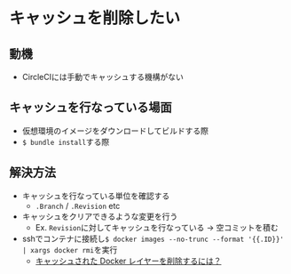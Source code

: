 # キャッシュを削除したい
## 動機
- CircleCIには手動でキャッシュする機構がない

## キャッシュを行なっている場面
- 仮想環境のイメージをダウンロードしてビルドする際
- `$ bundle install`する際

## 解決方法
- キャッシュを行なっている単位を確認する
  - `.Branch` / `.Revision` etc
- キャッシュをクリアできるような変更を行う
  - Ex. `Revision`に対してキャッシュを行なっている -> 空コミットを積む
- sshでコンテナに接続し`$ docker images --no-trunc --format '{{.ID}}' | xargs docker rmi`を実行
  - [キャッシュされた Docker レイヤーを削除するには？](https://support.circleci.com/hc/ja/articles/360007406013-%E3%82%AD%E3%83%A3%E3%83%83%E3%82%B7%E3%83%A5%E3%81%95%E3%82%8C%E3%81%9F-Docker-%E3%83%AC%E3%82%A4%E3%83%A4%E3%83%BC%E3%82%92%E5%89%8A%E9%99%A4%E3%81%99%E3%82%8B%E3%81%AB%E3%81%AF-)
